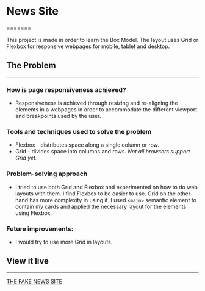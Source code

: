# News Site

=======

This project is made in order to learn the Box Model. The layout uses Grid or Flexbox for responsive webpages for mobile, tablet and desktop.

## The Problem

---

### How is page responsiveness achieved?

- Responsiveness is achieved through resizing and re-aligning the elements in a webpages in order to accommodate the different viewport and breakpoints used by the user.

### Tools and techniques used to solve the problem

- Flexbox - distributes space along a single column or row.
- Grid - divides space into columns and rows. <i>Not all browsers support Grid yet.</i>

### Problem-solving approach

- I tried to use both Grid and Flexbox and experimented on how to do web layouts with them. I find Flexbox to be easier to use. Grid on the other hand has more complexity in using it. I used `<main>` semantic element to contain my cards and applied the necessary layout for the elements using Flexbox.

### Future improvements:

- I would try to use more Grid in layouts.

## View it live

---

[THE FAKE NEWS SITE](https://frosty-bhaskara-292b4c.netlify.app/)
